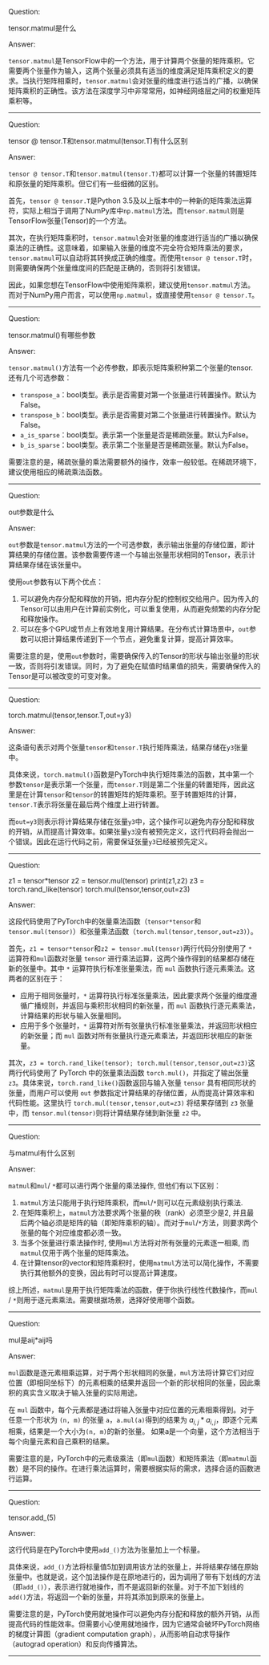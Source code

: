 Question:

tensor.matmul是什么

Answer:

`tensor.matmul`是TensorFlow中的一个方法，用于计算两个张量的矩阵乘积。它需要两个张量作为输入，这两个张量必须具有适当的维度满足矩阵乘积定义的要求。当执行矩阵相乘时，`tensor.matmul`会对张量的维度进行适当的广播，以确保矩阵乘积的正确性。该方法在深度学习中非常常用，如神经网络层之间的权重矩阵乘积等。

<hr/>

Question:

tensor @ tensor.T和tensor.matmul(tensor.T)有什么区别

Answer:

`tensor @ tensor.T`和`tensor.matmul(tensor.T)`都可以计算一个张量的转置矩阵和原张量的矩阵乘积。但它们有一些细微的区别。

首先，`tensor @ tensor.T`是Python 3.5及以上版本中的一种新的矩阵乘法运算符，实际上相当于调用了NumPy库中`np.matmul`方法。而`tensor.matmul`则是TensorFlow张量(Tensor)的一个方法。

其次，在执行矩阵乘积时，`tensor.matmul`会对张量的维度进行适当的广播以确保乘法的正确性。这意味着，如果输入张量的维度不完全符合矩阵乘法的要求，`tensor.matmul`可以自动将其转换成正确的维度。而使用`tensor @ tensor.T`时，则需要确保两个张量维度间的匹配是正确的，否则将引发错误。

因此，如果您想在TensorFlow中使用矩阵乘积，建议使用`tensor.matmul`方法。而对于NumPy用户而言，可以使用`np.matmul`，或直接使用`tensor @ tensor.T`。

<hr/>

Question:

tensor.matmul()有哪些参数

Answer:

`tensor.matmul()`方法有一个必传参数，即表示矩阵乘积种第二个张量的tensor. 还有几个可选参数：

- `transpose_a`：bool类型。表示是否需要对第一个张量进行转置操作。默认为False。
- `transpose_b`：bool类型。表示是否需要对第二个张量进行转置操作。默认为False。
- `a_is_sparse`：bool类型。表示第一个张量是否是稀疏张量。默认为False。
- `b_is_sparse`：bool类型。表示第二个张量是否是稀疏张量。默认为False。

需要注意的是，稀疏张量的乘法需要额外的操作，效率一般较低。在稀疏环境下，建议使用相应的稀疏乘法函数。

<hr/>

Question:

out参数是什么

Answer:

`out`参数是`tensor.matmul`方法的一个可选参数，表示输出张量的存储位置，即计算结果的存储位置。该参数需要传递一个与输出张量形状相同的Tensor，表示计算结果存储在该张量中。

使用`out`参数有以下两个优点：

1. 可以避免内存分配和释放的开销，把内存分配的控制权交给用户。因为传入的Tensor可以由用户在计算前实例化，可以重复使用，从而避免频繁的内存分配和释放操作。
2. 可以在多个GPU或节点上有效地复用计算结果。在分布式计算场景中，`out`参数可以把计算结果传递到下一个节点，避免重复计算，提高计算效率。

需要注意的是，使用`out`参数时，需要确保传入的Tensor的形状与输出张量的形状一致，否则将引发错误。同时，为了避免在赋值时结果值的损失，需要确保传入的Tensor是可以被改变的可变对象。

<hr/>

Question:

torch.matmul(tensor,tensor.T,out=y3)

Answer:

这条语句表示对两个张量`tensor`和`tensor.T`执行矩阵乘法，结果存储在`y3`张量中。

具体来说，`torch.matmul()`函数是PyTorch中执行矩阵乘法的函数，其中第一个参数`tensor`是表示第一个张量，而`tensor.T`则是第二个张量的转置矩阵，因此这里是在计算`tensor`和`tensor`的转置矩阵的矩阵乘积。至于转置矩阵的计算，`tensor.T`表示将张量在最后两个维度上进行转置。

而`out=y3`则表示将计算结果存储在张量`y3`中，这个操作可以避免内存分配和释放的开销，从而提高计算效率。如果张量`y3`没有被预先定义，这行代码将会抛出一个错误。因此在运行代码之前，需要保证张量`y3`已经被预先定义。

<hr/>

Question:

z1 = tensor*tensor
z2 = tensor.mul(tensor)
print(z1,z2)
z3 = torch.rand_like(tensor)
torch.mul(tensor,tensor,out=z3)

Answer:

这段代码使用了PyTorch中的张量乘法函数（`tensor*tensor`和`tensor.mul(tensor)`）和张量乘法函数（`torch.mul(tensor,tensor,out=z3)`）。

首先，`z1 = tensor*tensor`和`z2 = tensor.mul(tensor)`两行代码分别使用了 `*` 运算符和`mul`函数对张量 `tensor` 进行乘法运算，这两个操作得到的结果都存储在新的张量中。其中 `*` 运算符执行标准张量乘法，而 `mul` 函数执行逐元素乘法。这两者的区别在于：

- 应用于相同张量时，`*` 运算符执行标准张量乘法，因此要求两个张量的维度遵循广播规则，并返回与乘积形状相同的新张量，而 `mul` 函数执行逐元素乘法，计算结果的形状与输入张量相同。
- 应用于多个张量时，`*` 运算符对所有张量执行标准张量乘法，并返回形状相应的新张量；而 `mul` 函数对所有张量执行逐元素乘法，并返回形状相应的新张量。

其次，`z3 = torch.rand_like(tensor); torch.mul(tensor,tensor,out=z3)`这两行代码使用了 PyTorch 中的张量乘法函数 `torch.mul()`，并指定了输出张量 `z3`。具体来说，`torch.rand_like()`函数返回与输入张量 `tensor` 具有相同形状的张量，而用户可以使用 `out` 参数指定计算结果的存储位置，从而提高计算效率和代码性能。这里执行 `torch.mul(tensor,tensor,out=z3)` 将结果存储到 `z3` 张量中，而 `tensor.mul(tensor)`则将计算结果存储到新张量 `z2` 中。

<hr/>

Question:

与matmul有什么区别

Answer:

`matmul`和`mul`/ `*`都可以进行两个张量的乘法操作, 但他们有以下区别：

1. `matmul`方法只能用于执行矩阵乘积，而`mul`/`*`则可以在元素级别执行乘法.
2. 在矩阵乘积上，`matmul`方法要求两个张量的秩（rank）必须至少是2, 并且最后两个轴必须是矩阵的轴（即矩阵乘积的轴）。而对于`mul`/`*`方法，则要求两个张量的每个对应维度都必须一致。
3. 当多个张量进行乘法操作时, 使用`mul`方法将对所有张量的元素逐一相乘, 而 `matmul`仅用于两个张量的矩阵乘法。
4. 在计算tensor的vector和矩阵乘积时，使用`matmul`方法可以简化操作，不需要执行其他额外的变换，因此有时可以提高计算速度。

综上所述，`matmul`是用于执行矩阵乘法的函数，便于你执行线性代数操作，而`mul` / `*`则用于逐元素乘法。需要根据场景，选择好使用哪个函数。

<hr/>

Question:

mul是aij*aij吗

Answer:

`mul`函数是逐元素相乘运算，对于两个形状相同的张量，`mul`方法将计算它们对应位置（即相同坐标下）的元素相乘的结果并返回一个新的形状相同的张量，因此乘积的真实含义取决于输入张量的实际用途。

在 `mul` 函数中，每个元素都是通过将输入张量中对应位置的元素相乘得到。对于任意一个形状为 `(n, m)` 的张量 `a`，`a.mul(a)`得到的结果为 $a_{i,j} * a_{i,j}$，即逐个元素相乘，结果是一个大小为`(n, m)`的新的张量。 如果a是一个向量，这个方法相当于每个向量元素和自己乘积的结果。

需要注意的是，PyTorch中的元素级乘法（即`mul`函数）和矩阵乘法（即`matmul`函数）是不同的操作。在进行乘法运算时，需要根据实际的需求，选择合适的函数进行运算。

<hr/>

Question:

tensor.add_(5)

Answer:

这行代码是在PyTorch中使用`add_()`方法为张量加上一个标量。

具体来说，`add_()`方法将标量值5加到调用该方法的张量上，并将结果存储在原始张量中。也就是说，这个加法操作是在原地进行的，因为调用了带有下划线的方法（即`add_()`），表示进行就地操作，而不是返回新的张量。对于不加下划线的`add()`方法，将返回一个新的张量，并将其添加到原来的张量上。

需要注意的是，PyTorch使用就地操作可以避免内存分配和释放的额外开销，从而提高代码的性能效率。但需要小心使用就地操作，因为它通常会破坏PyTorch网络的梯度计算图（gradient computation graph），从而影响自动求导操作（autograd operation）和反向传播算法。

<hr/>

